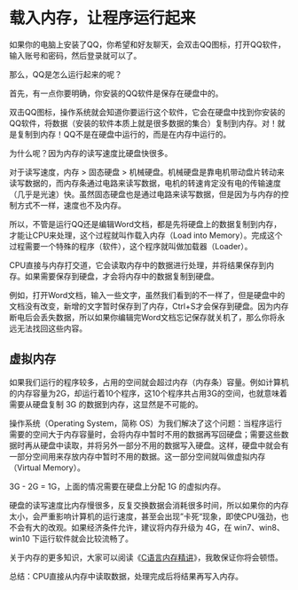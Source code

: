# 载入内存，让程序运行起来

如果你的电脑上安装了QQ，你希望和好友聊天，会双击QQ图标，打开QQ软件，输入账号和密码，然后登录就可以了。

那么，QQ是怎么运行起来的呢？

首先，有一点你要明确，你安装的QQ软件是保存在硬盘中的。

双击QQ图标，操作系统就会知道你要运行这个软件，它会在硬盘中找到你安装的QQ软件，将数据（安装的软件本质上就是很多数据的集合）复制到内存。对！就是复制到内存！QQ不是在硬盘中运行的，而是在内存中运行的。

为什么呢？因为内存的读写速度比硬盘快很多。

对于读写速度，内存 > 固态硬盘 > 机械硬盘。机械硬盘是靠电机带动盘片转动来读写数据的，而内存条通过电路来读写数据，电机的转速肯定没有电的传输速度（几乎是光速）快。虽然固态硬盘也是通过电路来读写数据，但是因为与内存的控制方式不一样，速度也不及内存。

所以，不管是运行QQ还是编辑Word文档，都是先将硬盘上的数据复制到内存，才能让CPU来处理，这个过程就叫作载入内存（Load into Memory）。完成这个过程需要一个特殊的程序（软件），这个程序就叫做加载器（Loader）。

CPU直接与内存打交道，它会读取内存中的数据进行处理，并将结果保存到内存。如果需要保存到硬盘，才会将内存中的数据复制到硬盘。

例如，打开Word文档，输入一些文字，虽然我们看到的不一样了，但是硬盘中的文档没有改变，新增的文字暂时保存到了内存，Ctrl+S才会保存到硬盘。因为内存断电后会丢失数据，所以如果你编辑完Word文档忘记保存就关机了，那么你将永远无法找回这些内容。

## 虚拟内存

如果我们运行的程序较多，占用的空间就会超过内存（内存条）容量。例如计算机的内存容量为2G，却运行着10个程序，这10个程序共占用3G的空间，也就意味着需要从硬盘复制 3G 的数据到内存，这显然是不可能的。

操作系统（Operating System，简称 OS）为我们解决了这个问题：当程序运行需要的空间大于内存容量时，会将内存中暂时不用的数据再写回硬盘；需要这些数据时再从硬盘中读取，并将另外一部分不用的数据写入硬盘。这样，硬盘中就会有一部分空间用来存放内存中暂时不用的数据。这一部分空间就叫做虚拟内存（Virtual Memory）。

3G - 2G = 1G，上面的情况需要在硬盘上分配 1G 的虚拟内存。

硬盘的读写速度比内存慢很多，反复交换数据会消耗很多时间，所以如果你的内存太小，会严重影响计算机的运行速度，甚至会出现”卡死“现象，即使CPU强劲，也不会有大的改观。如果经济条件允许，建议将内存升级为 4G，在 win7、win8、win10 下运行软件就会比较流畅了。

关于内存的更多知识，大家可以阅读《[C语言内存精讲](http://c.biancheng.net/c/140/)》，我敢保证你将会顿悟。

总结：CPU直接从内存中读取数据，处理完成后将结果再写入内存。
